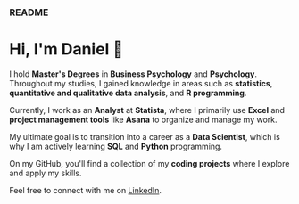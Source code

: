 ### README

# Hi, I'm Daniel 👋

I hold **Master's Degrees** in **Business Psychology** and **Psychology**. Throughout my studies, I gained knowledge in areas such as **statistics**, **quantitative and qualitative data analysis**, and **R programming**. 

Currently, I work as an **Analyst** at **Statista**, where I primarily use **Excel** and **project management tools** like **Asana** to organize and manage my work. 

My ultimate goal is to transition into a career as a **Data Scientist**, which is why I am actively learning **SQL** and **Python** programming.

On my GitHub, you'll find a collection of my **coding projects** where I explore and apply my skills.

Feel free to connect with me on [LinkedIn](https://www.linkedin.com/in/tr%C3%BCby-daniel-533186301/).
